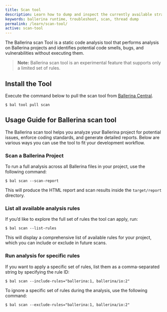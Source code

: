 ```yaml
---
title: Scan tool
description: Learn how to dump and inspect the currently available strands of a Ballerina program.
keywords: ballerina runtime, troubleshoot, scan, thread dump
permalink: /learn/scan-tool/
active: scan-tool
---
```


The Ballerina scan Tool is a static code analysis tool that performs analysis on Ballerina projects and identifies potential code smells, bugs, and vulnerabilities without executing them.

>**Note:** Ballerina scan tool is an experimental feature that supports only a limited set of rules.

## Install the Tool

Execute the command below to pull the scan tool from [Ballerina Central](https://central.ballerina.io/ballerina/wsdl/latest).

```
$ bal tool pull scan
```

## Usage Guide for Ballerina scan tool

The Ballerina scan tool helps you analyze your Ballerina project for potential issues, enforce coding standards, and generate detailed reports. Below are various ways you can use the tool to fit your development workflow.

### Scan a Ballerina Project

To run a full analysis across all Ballerina files in your project, use the following command:

```
$ bal scan --scan-report
```

This will produce the HTML report and scan results inside the `target/report` directory.

### List all available analysis rules

If you’d like to explore the full set of rules the tool can apply, run:

```
$ bal scan --list-rules
```

This will display a comprehensive list of available rules for your project, which you can include or exclude in future scans.

### Run analysis for specific rules

If you want to apply a specific set of rules, list them as a comma-separated string by specifying the rule ID:

```
$ bal scan --include-rules="ballerina:1, ballerina/io:2"
```

To ignore a specific set of rules during the analysis, use the following command:

```
$ bal scan --exclude-rules="ballerina:1, ballerina/io:2"
```
